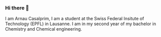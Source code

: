 ### Hi there 👋
I am Arnau Casalprim, 
I am a student at the Swiss Federal Insitute of Technology (EPFL) in Lausanne. I am in my second year of my bachelor in Chemistry and Chemical engineering. 
<!--
**Arnautovich/Arnautovich** is a ✨ _special_ ✨ repository because its `README.md` (this file) appears on your GitHub profile.

Here are some ideas to get you started:

- 🔭 I’m currently working on ...
- 🌱 I’m currently learning ...
- 👯 I’m looking to collaborate on ...
- 🤔 I’m looking for help with ...
- 💬 Ask me about please
- 📫 How to reach me: ...
- 😄 Pronouns: ...
- ⚡ Fun fact: ...
-->
